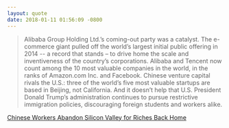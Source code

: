 ```yaml
---
layout: quote
date: 2018-01-11 01:56:09 -0800
---
```


> Alibaba Group Holding Ltd.’s coming-out party was a catalyst. The e-commerce giant pulled off the world’s largest initial public offering in 2014 -- a record that stands – to drive home the scale and inventiveness of the country’s corporations. Alibaba and Tencent now count among the 10 most valuable companies in the world, in the ranks of Amazon.com Inc. and Facebook. Chinese venture capital rivals the U.S.: three of the world’s five most valuable startups are based in Beijing, not California. And it doesn’t help that U.S. President Donald Trump’s administration continues to pursue restrictive immigration policies, discouraging foreign students and workers alike.

[Chinese Workers Abandon Silicon Valley for Riches Back Home](https://www.bloomberg.com/news/articles/2018-01-10/chinese-workers-abandon-silicon-valley-for-riches-back-home)
